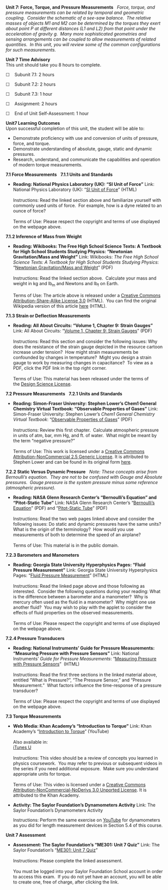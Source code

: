 **Unit 7: Force, Torque, and Pressure Measurements** <span
id="7"></span> 
*Force, torque, and pressure measurements can be related by temporal and
geometric coupling.  Consider the schematic of a see-saw balance.*  *The
relative masses of objects M1 and M2 can be determined by the torques
they exert about point P at different distances (L1 and L2) from that
point under the acceleration of gravity g.  Many more sophisticated
geometries and sensing arrangements can be coupled to allow measurements
of related quantities.  In this unit, you will review some of the common
configurations for such measurements.*

**Unit 7 Time Advisory**  
This unit should take you 8 hours to complete.  
  
 <span class="Apple-style-span" style="line-height: normal; ">☐  
 </span><span class="Apple-style-span"
style="line-height: normal; ">Subunit 7.1: 2 hours</span>  
  
 <span class="Apple-style-span" style="line-height: normal; ">☐  
 Subunit 7.2: 2 hours</span>  
  
 <span class="Apple-style-span" style="line-height: normal; ">☐  
 Subunit 7.3: 1 hour</span>

☐    Assignment: 2 hours

<span class="Apple-style-span" style="line-height: normal; ">☐    End of
Unit Self-Assessment: 1 hour</span>

**Unit7 Learning Outcomes**  
Upon successful completion of this unit, the student will be able to:

-   Demonstrate proficiency with use and conversion of units of
    pressure, force, and torque.
-   Demonstrate understanding of absolute, gauge, static and dynamic
    pressures.
-   Research, understand, and communicate the capabilities and operation
    of modern torque measurements.

**7.1 Force Measurements** <span id="7.1"></span> 
**7.1.1 Units and Standards** <span id="7.1.1"></span> 
-   **Reading: National Physics Laboratory (UK): “SI Unit of Force”**
    Link: National Physics Laboratory (UK): “[SI Unit of
    Force](http://www.npl.co.uk/reference/faqs/si-unit-of-force)”
    (HTML)  
                                      
     Instructions: Read the linked section above and familiarize
    yourself with commonly used units of force.  For example, how is a
    dyne related to an ounce of force?  
        
     Terms of Use: Please respect the copyright and terms of use
    displayed on the webpage above.

**7.1.2 Inference of Mass from Weight** <span id="7.1.2"></span> 
-   **Reading: Wikibooks: The Free High School Science Texts: A Textbook
    for High School Students Studying Physics: “Newtonian
    Gravitation/Mass and Weight”**
    Link: Wikibooks: *The Free High School Science Texts: A Textbook for
    High School Students Studying Physics*: “[Newtonian Gravitation/Mass
    and
    Weight](http://www.saylor.org/site/wp-content/uploads/2011/07/ME301-7.1.2.pdf)”
    (PDF)  
        
     Instructions: Read the linked section above.  Calculate your mass
    and weight in kg and lb<sub>m</sub> and Newtons and lb<sub>f</sub>
    on Earth.  
        
     Terms of Use: The article above is released under a [Creative
    Commons Attribution-Share-Alike License
    3.0](http://creativecommons.org/licenses/by-sa/3.0/) (HTML).  You
    can find the original Wikipedia version of this
    article [here](http://en.wikibooks.org/wiki/FHSST_Physics/Newtonian_Gravitation/Mass_and_Weight) (HTML).

**7.1.3 Strain or Deflection Measurements** <span id="7.1.3"></span> 
-   **Reading: All About Circuits: “Volume 1, Chapter 9: Strain
    Gauges”**
    Link: All About Circuits: “[Volume 1, Chapter 9: Strain
    Gauges](http://www.saylor.org/site/wp-content/uploads/2011/07/ME301-1.1.1.pdf)”
    (PDF)  
        
     Instructions: Read this section and consider the following issues:
    Why does the resistance of the strain gauge depicted in the resource
    cartoon increase under tension?  How might strain measurements be
    confounded by changes in temperature?  Might you design a strain
    gauge to work by measuring changes in capacitance?  To view as a
    PDF, click the PDF link in the top right corner.  
        
     Terms of Use: This material has been released under the terms of
    the [Design Science
    License](http://www.allaboutcircuits.com/l_dsl.html).  

**7.2 Pressure Measurements** <span id="7.2"></span> 
**7.2.1 Units and Standards** <span id="7.2.1"></span> 
-   **Reading: Simon-Fraser University: Stephen Lower’s Chem1 General
    Chemistry Virtual Textbook: “Observable Properties of Gases”**
    Link: Simon-Fraser University: Stephen Lower’s *Chem1 General
    Chemistry Virtual Textbook*: “[Observable Properties of
    Gases](http://www.saylor.org/site/wp-content/uploads/2011/07/ME301-7.2.1.pdf)”
    (PDF)  
        
     Instructions: Review this first chapter.  Calculate atmospheric
    pressure in units of atm, bar, mm Hg, and ft. of water.  What might
    be meant by the term “negative pressure?”  
        
     Terms of Use: This work is licensed under a [Creative Commons
    Attribution-NonCommercial 2.5 Generic
    License](http://creativecommons.org/licenses/by-nc/2.5/). It is
    attributed to Stephen Lower and can be found in its original
    form [here](http://www.chem1.com/acad/webtext/gas/gas_1.html#PRES). 

**7.2.2 Static Versus Dynamic Pressure** <span id="7.2.2"></span> 
*Note: These concepts arise from Bernoulli’s equation.  They are not to
be confused with Gauge and Absolute pressures.  Gauge pressure is the
system pressure minus some reference (atmospheric pressure).*

-   **Reading: NASA Glenn Research Center’s “Bernoulli’s Equation” and
    “Pitot-Static Tube”**
    Link: NASA Glenn Research Center’s “[Bernoulli’s
    Equation](http://www.saylor.org/site/wp-content/uploads/2011/07/ME301-7.2.2.pdf)”
    (PDF) and “[Pitot-Static
    Tube](http://www.saylor.org/site/wp-content/uploads/2011/07/ME301-7.2.2.pdf)”
    (PDF)  
        
     Instructions: Read the two web pages linked above and consider the
    following issues: Do static and dynamic pressures have the same
    units?  What is the origin of the terminology?  How would you use
    measurements of both to determine the speed of an airplane?  
        
     Terms of Use: This material is in the public domain. 

**7.2.3 Barometers and Manometers** <span id="7.2.3"></span> 
-   **Reading: Georgia State University Hyperphysics Pages: “Fluid
    Pressure Measurement”**
    Link: Georgia State University Hyperphysics Pages: “[Fluid Pressure
    Measurement](http://hyperphysics.phy-astr.gsu.edu/hbase/pman.html)”
    (HTML)  
        
     Instructions: Read the linked page above and those following as
    interested.  Consider the following questions during your reading:
    What is the difference between a barometer and a manometer?  Why is
    mercury often used as the fluid in a manometer?  Why might one use
    another fluid?  You may wish to play with the applet to consider the
    effects of fluid properties on the observed measurements.  
        
     Terms of Use: Please respect the copyright and terms of use
    displayed on the webpage above.

**7.2.4 Pressure Transducers** <span id="7.2.4"></span> 
-   **Reading: National Instruments’ Guide for Pressure Measurements:
    “Measuring Pressure with Pressure Sensors”**
    Link: National Instruments’ *Guide for Pressure Measurements*:
    “[Measuring Pressure with Pressure
    Sensors](http://zone.ni.com/devzone/cda/tut/p/id/3639)”  (HTML)  
        
     Instructions: Read the first three sections in the linked material
    above, entitled “What is Pressure?”, “The Pressure Sensor,” and
    “Pressure Measurement.”  What factors influence the time-response of
    a pressure transducer?  
        
     Terms of Use: Please respect the copyright and terms of use
    displayed on the webpage above.

**7.3 Torque Measurements** <span id="7.3"></span> 
-   **Web Media: Khan Academy’s “Introduction to Torque”**
    Link: Khan Academy’s “[Introduction to
    Torque](https://www.khanacademy.org/science/physics/torque-angular-momentum/torque-tutorial/v/introduction-to-torque)”
    (YouTube)  
        
     Also available in:  
     [iTunes
    U](http://deimos3.apple.com/WebObjects/Core.woa/Browse/khanacademy.org-dz.4627311193?i=1685287384)  
        
     Instructions: This video should be a review of concepts you learned
    in physics coursework.  You may refer to previous or subsequent
    videos in the series if you need additional exposure.  Make sure you
    understand appropriate units for torque.  
        
     Terms of Use: This video is licensed under a [Creative Commons
    Attribution-NonCommercial-NoDerivs 3.0 Unported
    License](http://creativecommons.org/licenses/by-nc-nd/3.0/). It is
    attributed to the Khan Academy.

-   **Activity: The Saylor Foundation’s Dynamometers Activity**
    Link: The Saylor Foundation’s Dynamometers Activity  
      
     Instructions: Perform the same exercise on
    [YouTube](http://www.youtube.com) for dynamometers as you did for
    length measurement devices in Section 5.4 of this course.

**Unit 7 Assessment** <span id="7.4"></span> 
-   **Assessment: The Saylor Foundation’s “ME301: Unit 7 Quiz”**
    Link: The Saylor Foundation’s “[ME301: Unit 7
    Quiz](http://school.saylor.org/mod/quiz/view.php?id=921)”  
        
     Instructions: Please complete the linked assessment.  
        
     You must be logged into your Saylor Foundation School account in
    order to access this exam.  If you do not yet have an account, you
    will be able to create one, free of charge, after clicking the
    link. 


